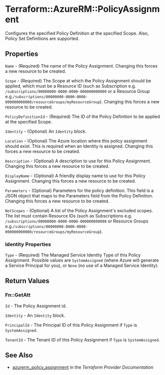 # Terraform::AzureRM::PolicyAssignment

Configures the specified Policy Definition at the specified Scope. Also, Policy Set Definitions are supported.

## Properties

`Name` - (Required) The name of the Policy Assignment. Changing this forces a new resource to be created.

`Scope` - (Required) The Scope at which the Policy Assignment should be applied, which must be a Resource ID (such as Subscription e.g. `/subscriptions/00000000-0000-0000-000000000000` or a Resource Group e.g.`/subscriptions/00000000-0000-0000-000000000000/resourceGroups/myResourceGroup`). Changing this forces a new resource to be created.

`PolicyDefinitionId` - (Required) The ID of the Policy Definition to be applied at the specified Scope.

`Identity` - (Optional) An `Identity` block.

`Location` - (Optional) The Azure location where this policy assignment should exist. This is required when an Identity is assigned. Changing this forces a new resource to be created.

`Description` - (Optional) A description to use for this Policy Assignment. Changing this forces a new resource to be created.

`DisplayName` - (Optional) A friendly display name to use for this Policy Assignment. Changing this forces a new resource to be created.

`Parameters` - (Optional) Parameters for the policy definition. This field is a JSON object that maps to the Parameters field from the Policy Definition. Changing this forces a new resource to be created.

`NotScopes` - (Optional) A list of the Policy Assignment's excluded scopes. The list must contain Resource IDs (such as Subscriptions e.g. `/subscriptions/00000000-0000-0000-000000000000` or Resource Groups e.g.`/subscriptions/00000000-0000-0000-000000000000/resourceGroups/myResourceGroup`).

### Identity Properties

`Type` - (Required) The Managed Service Identity Type of this Policy Assignment. Possible values are `SystemAssigned` (where Azure will generate a Service Principal for you), or `None` (no use of a Managed Service Identity).


## Return Values

### Fn::GetAtt

`Id` - The Policy Assignment id.

`Identity` - An `Identity` block.

`PrincipalId` - The Principal ID of this Policy Assignment if `Type` is `SystemAssigned`.

`TenantId` - The Tenant ID of this Policy Assignment if `Type` is `SystemAssigned`.

## See Also

* [azurerm_policy_assignment](https://www.terraform.io/docs/providers/azurerm/r/policy_assignment.html) in the _Terraform Provider Documentation_